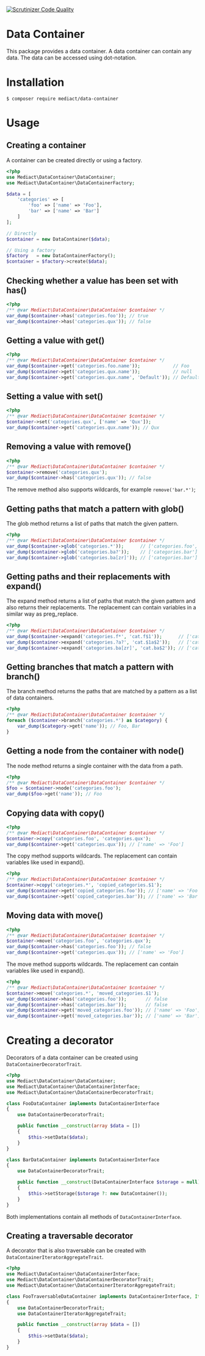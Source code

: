 [![Scrutinizer Code Quality](https://scrutinizer-ci.com/g/mediact/data-container/badges/quality-score.png?b=master)](https://scrutinizer-ci.com/g/mediact/data-container/?branch=master)

# Data Container

This package provides a data container. A data container can contain any data.
The data can be accessed using dot-notation.

# Installation

```shell
$ composer require mediact/data-container
```

# Usage

## Creating a container

A container can be created directly or using a factory.

```php
<?php
use Mediact\DataContainer\DataContainer;
use Mediact\DataContainer\DataContainerFactory;

$data = [
    'categories' => [
        'foo' => ['name' => 'Foo'],
        'bar' => ['name' => 'Bar']
    ]
];

// Directly
$container = new DataContainer($data);

// Using a factory
$factory   = new DataContainerFactory();
$container = $factory->create($data);
```

## Checking whether a value has been set with has()

```php
<?php
/** @var Mediact\DataContainer\DataContainer $container */
var_dump($container->has('categories.foo')); // true
var_dump($container->has('categories.qux')); // false
```

## Getting a value with get()

```php
<?php
/** @var Mediact\DataContainer\DataContainer $container */
var_dump($container->get('categories.foo.name'));            // Foo
var_dump($container->get('categories.qux.name'));            // null
var_dump($container->get('categories.qux.name', 'Default')); // Default
```

## Setting a value with set()

```php
<?php
/** @var Mediact\DataContainer\DataContainer $container */
$container->set('categories.qux', ['name' => 'Qux']);
var_dump($container->get('categories.qux.name')); // Qux
```

## Removing a value with remove()

```php
<?php
/** @var Mediact\DataContainer\DataContainer $container */
$container->remove('categories.qux');
var_dump($container->has('categories.qux')); // false
```

The remove method also supports wildcards, for example `remove('bar.*')`;

## Getting paths that match a pattern with glob()

The glob method returns a list of paths that match the given pattern.

```php
<?php
/** @var Mediact\DataContainer\DataContainer $container */
var_dump($container->glob('categories.*'));      // ['categories.foo', 'categories.bar']
var_dump($container->glob('categories.ba?'));    // ['categories.bar']
var_dump($container->glob('categories.ba[zr]')); // ['categories.bar']
```

## Getting paths and their replacements with expand()

The expand method returns a list of paths that match the given pattern and also
returns their replacements. The replacement can contain variables in a similar
way as preg_replace.

```php
<?php
/** @var Mediact\DataContainer\DataContainer $container */
var_dump($container->expand('categories.f*', 'cat.f$1'));      // ['categories.foo' => 'cat.foo']
var_dump($container->expand('categories.?a?', 'cat.$1a$2'));   // ['categories.bar' => 'cat.bar']
var_dump($container->expand('categories.ba[zr]', 'cat.ba$2')); // ['categories.bar' => 'cat.bar']
```

## Getting branches that match a pattern with branch()

The branch method returns the paths that are matched by a pattern as a list of
data containers.

```php
<?php
/** @var Mediact\DataContainer\DataContainer $container */
foreach ($container->branch('categories.*') as $category) {
    var_dump($category->get('name')); // Foo, Bar
}
```

## Getting a node from the container with node()

The node method returns a single container with the data from a path.

```php
<?php
/** @var Mediact\DataContainer\DataContainer $container */
$foo = $container->node('categories.foo');
var_dump($foo->get('name')); // Foo
```

## Copying data with copy()

```php
<?php
/** @var Mediact\DataContainer\DataContainer $container */
$container->copy('categories.foo', 'categories.qux');
var_dump($container->get('categories.qux')); // ['name' => 'Foo']
```

The copy method supports wildcards. The replacement can contain variables like
used in expand().

```php
<?php
/** @var Mediact\DataContainer\DataContainer $container */
$container->copy('categories.*', 'copied_categories.$1');
var_dump($container->get('copied_categories.foo')); // ['name' => 'Foo']
var_dump($container->get('copied_categories.bar')); // ['name' => 'Bar']
```

## Moving data with move()

```php
<?php
/** @var Mediact\DataContainer\DataContainer $container */
$container->move('categories.foo', 'categories.qux');
var_dump($container->has('categories.foo')); // false
var_dump($container->get('categories.qux')); // ['name' => 'Foo']
```

The move method supports wildcards. The replacement can contain variables like
used in expand().

```php
<?php
/** @var Mediact\DataContainer\DataContainer $container */
$container->move('categories.*', 'moved_categories.$1');
var_dump($container->has('categories.foo'));       // false
var_dump($container->has('categories.bar'));       // false
var_dump($container->get('moved_categories.foo')); // ['name' => 'Foo']
var_dump($container->get('moved_categories.bar')); // ['name' => 'Bar']
```

# Creating a decorator

Decorators of a data container can be created using
`DataContainerDecoratorTrait`.

```php
<?php
use Mediact\DataContainer\DataContainer;
use Mediact\DataContainer\DataContainerInterface;
use Mediact\DataContainer\DataContainerDecoratorTrait;

class FooDataContainer implements DataContainerInterface
{
    use DataContainerDecoratorTrait;

    public function __construct(array $data = [])
    {
        $this->setData($data);
    }
}

class BarDataContainer implements DataContainerInterface
{
    use DataContainerDecoratorTrait;

    public function __construct(DataContainerInterface $storage = null)
    {
        $this->setStorage($storage ?: new DataContainer());
    }
}
```

Both implementations contain all methods of `DataContainerInterface`.

## Creating a traversable decorator

A decorator that is also traversable can be created with 
`DataContainerIteratorAggregateTrait`.

```php
<?php
use Mediact\DataContainer\DataContainerInterface;
use Mediact\DataContainer\DataContainerDecoratorTrait;
use Mediact\DataContainer\DataContainerIteratorAggregateTrait;

class FooTraversableDataContainer implements DataContainerInterface, IteratorAggregate
{
    use DataContainerDecoratorTrait;
    use DataContainerIteratorAggregateTrait;

    public function __construct(array $data = [])
    {
        $this->setData($data);
    }
}
```
